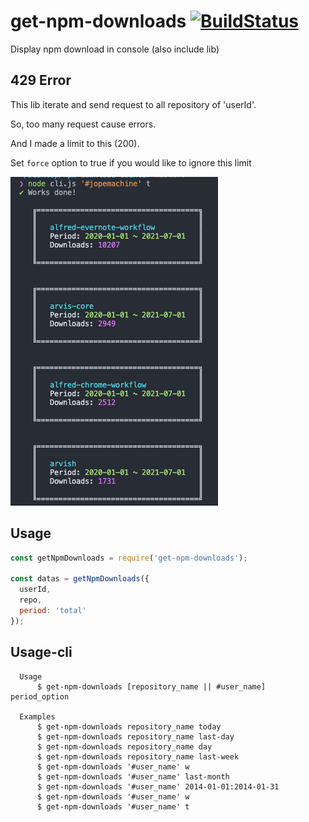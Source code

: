 # get-npm-downloads [![BuildStatus](https://api.travis-ci.com/jopemachine/get-npm-downloads.svg)](https://www.npmjs.com/package/get-npm-downloads)

Display npm download in console (also include lib)

## 429 Error

This lib iterate and send request to all repository of 'userId'.

So, too many request cause errors.

And I made a limit to this (200).

Set `force` option to true if you would like to ignore this limit


![](./demo.png)

## Usage

```js
const getNpmDownloads = require('get-npm-downloads');

const datas = getNpmDownloads({
  userId,
  repo,
  period: 'total'
});
```

## Usage-cli

```
  Usage
      $ get-npm-downloads [repository_name || #user_name] period_option

  Examples
      $ get-npm-downloads repository_name today
      $ get-npm-downloads repository_name last-day
      $ get-npm-downloads repository_name day
      $ get-npm-downloads repository_name last-week
      $ get-npm-downloads '#user_name' w
      $ get-npm-downloads '#user_name' last-month
      $ get-npm-downloads '#user_name' 2014-01-01:2014-01-31
      $ get-npm-downloads '#user_name' w
      $ get-npm-downloads '#user_name' t
```
